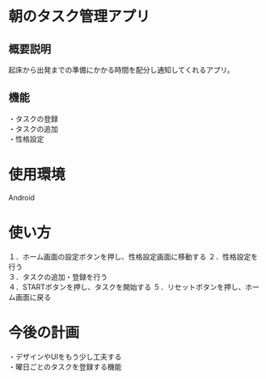 # 朝のタスク管理アプリ
## 概要説明
起床から出発までの準備にかかる時間を配分し通知してくれるアプリ。
## 機能
・タスクの登録  
・タスクの追加  
・性格設定  
# 使用環境
Android
# 使い方
１．ホーム画面の設定ボタンを押し、性格設定画面に移動する
２．性格設定を行う  
３．タスクの追加・登録を行う  
４．STARTボタンを押し、タスクを開始する
５．リセットボタンを押し、ホーム画面に戻る
# 今後の計画
・デザインやUIをもう少し工夫する  
・曜日ごとのタスクを登録する機能
